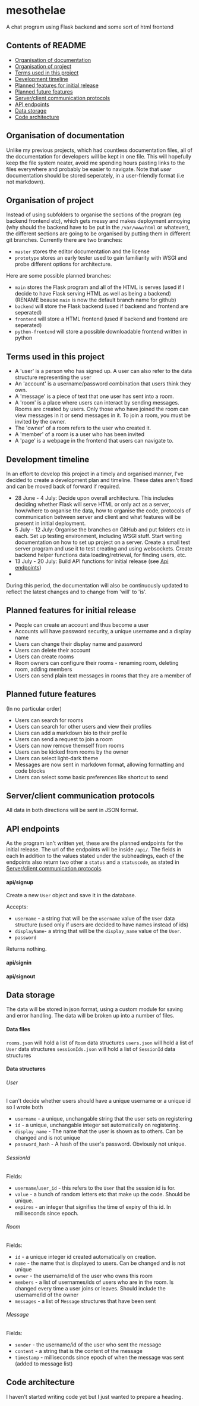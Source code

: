 # mesothelae

A chat program using Flask backend and some sort of html frontend

## Contents of README
- [Organisation of documentation](#organisation-of-documentation)
- [Organisation of project](#organisation-of-project)
- [Terms used in this project](#terms-used-in-this-project)
- [Development timeline](#development-timeline)
- [Planned features for initial release](#planned-features-for-initial-release)
- [Planned future features](#planned-future-features)
- [Server/client communication protocols](#serverclient-communication-protocols)
- [API endpoints](#api-endpoints)
- [Data storage](#data-storage)
- [Code architecture](#code-architecture)

## Organisation of documentation

Unlike my previous projects, which had countless documentation files, all of the documentation for developers will be kept in one file. This will hopefully keep the file system neater, avoid me spending hours pasting links to the files everywhere and probably be easier to navigate. Note that *user* documentation should be stored seperately, in a user-friendly format (i.e not markdown).

## Organisation of project

Instead of using subfolders to organise the sections of the program (eg backend frontend etc), which gets messy and makes deployment annoying (why should the backend have to be put in the `/var/www/html` or whatever), the different sections are going to be organised by putting them in different git branches. Currently there are two branches:
- `master` stores the editor documentation and the license
- `prototype` stores an early tester used to gain familiarity with WSGI and probe different options for architecture.

Here are some possible planned branches:
- `main` stores the Flask program and all of the HTML is serves (used if I decide to have Flask serving HTML as well as being a backend) (RENAME beause `main` is now the default branch name for github)
- `backend` will store the Flask backend (used if backend and frontend are seperated)
- `frontend` will store a HTML frontend (used if backend and frontend are seperated)
- `python-frontend` will store a possible downloadable frontend written in python

## Terms used in this project
- A 'user' is a person who has signed up. A user can also refer to the data structure representing the user
- An 'account' is a username/password combination that users think they own.
- A 'message' is a piece of text that one user has sent into a room.
- A 'room' is a place where users can interact by sending messages. Rooms are created by users. Only those who have joined the room can view messages in it or send messages in it. To join a room, you must be invited by the owner.
- The 'owner' of a room refers to the user who created it.
- A 'member' of a room is a user who has been invited
- A 'page' is a webpage in the frontend that users can navigate to.

## Development timeline

In an effort to develop this project in a timely and organised manner, I've decided to create a development plan and timeline. These dates aren't fixed and can be moved back of forward if required.
- 28 June - 4 July: Decide upon overall architecture. This includes deciding whether Flask will serve HTML or only act as a server, how/where to organise the data, how to organise the code, protocols of communication between server and client and what features will be present in initial deployment.
- 5 July - 12 July: Organise the branches on GitHub and put folders etc in each. Set up testing environment, including WSGI stuff. Start writing documentation on how to set up project on a server. Create a small test server program and use it to test creating and using websockets. Create backend helper functions data loading/retrieval, for finding users, etc.
- 13 July - 20 July: Build API functions for initial release (see [Api endpoints](4api-endpoints))
- 

During this period, the documentation will also be continuously updated to reflect the latest changes and to change from 'will' to 'is'.

## Planned features for initial release

- People can create an account and thus become a user
- Accounts will have password security, a unique username and a display name
- Users can change their display name and password
- Users can delete their account
- Users can create rooms
- Room owners can configure their rooms - renaming room, deleting room, adding members
- Users can send plain text messages in rooms that they are a member of

## Planned future features

(In no particular order)
- Users can search for rooms
- Users can search for other users and view their profiles
- Users can add a markdown bio to their profile
- Users can send a request to join a room
- Users can now remove themself from rooms
- Users can be kicked from rooms by the owner
- Users can select light-dark theme
- Messages are now sent in markdown format, allowing formatting and code blocks
- Users can select some basic preferences like shortcut to send

## Server/client communication protocols

All data in both directions will be sent in JSON format.

## API endpoints

As the program isn't written yet, these are the planned endpoints for the initial release. The url of the endpoints will be inside `/api/`. The fields in each In addition to the values stated under the subheadings, each of the endpoints also return two other a `status` and a `statuscode`, as stated in [Server/client communication protocols](#serverclient-communication-protocols).

#### api/signup
Create a new `User` object and save it in the database.

Accepts:
- `username` - a string that will be the `username` value of the `User` data structure (used only if users are decided to have names instead of ids)
- `displayName`- a string that will be the `display_name` value of the `User`.
- `password`

Returns nothing.

#### api/signin

#### api/signout

## Data storage

The data will be stored in json format, using a custom module for saving and error handling. The data will be broken up into a number of files.

#### Data files

`rooms.json` will hold a list of `Room` data structures
`users.json` will hold a list of `User` data structures
`sessionIds.json` will hold a list of `SessionId` data structures

#### Data structures

###### User

I can't decide whether users should have a unique username or a unique id so I wrote both
- `username` - a unique, unchangable string that the user sets on registering
- `id` - a unique, unchangable integer set automatically on registering.
- `display_name` - The name that the user is shown as to others. Can be changed and is not unique
- `password_hash` - A hash of the user's password. Obviously not unique.

###### SessionId

Fields:
- `username`/`user_id` - this refers to the `User` that the session id is for.
- `value` - a bunch of random letters etc that make up the code. Should be unique.
- `expires` - an integer that signifies the time of expiry of this id. In milliseconds since epoch.

###### Room

Fields:
- `id` - a unique integer id created automatically on creation.
- `name` - the name that is displayed to users. Can be changed and is not unique
- `owner` - the username/id of the user who owns this room
- `members` - a list of usernames/ids of users who are in the room. Is changed every time a user joins or leaves. Should include the username/id of the owner
- `messages` - a list of `Message` structures that have been sent

###### Message

Fields:
- `sender` - the username/id of the user who sent the message
- `content` - a string that is the content of the message
- `timestamp` - milliseconds since epoch of when the message was sent (added to message list)

## Code architecture

I haven't started writing code yet but I just wanted to prepare a heading.